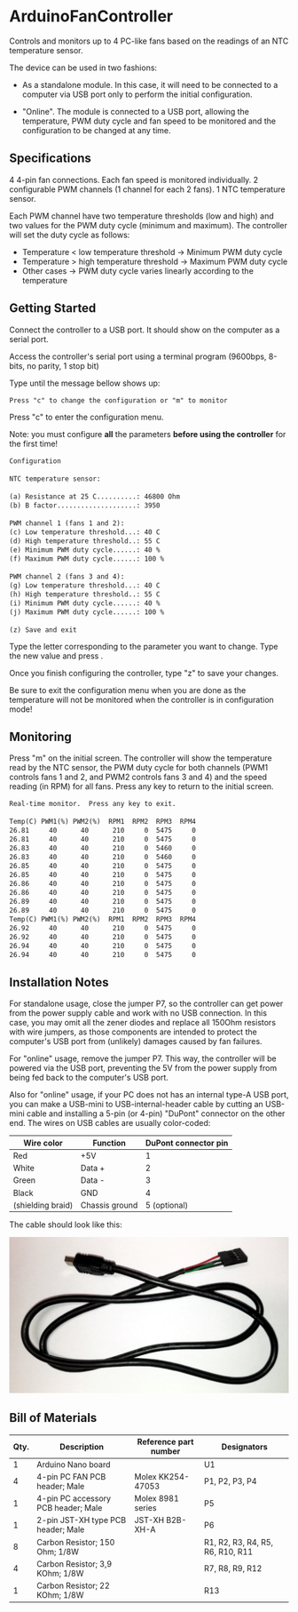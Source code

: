 # ArduinoFanController

Controls and monitors up to 4 PC-like fans based on the readings of an NTC temperature sensor.

The device can be used in two fashions:

- As a standalone module.  In this case, it will need to be connected to a computer via USB port only to perform the initial configuration.

- "Online". The module is connected to a USB port, allowing the temperature, PWM duty cycle and fan speed to be monitored and the configuration to be changed at any time.


## Specifications

4 4-pin fan connections.  Each fan speed is monitored individually.
2 configurable PWM channels (1 channel for each 2 fans).
1 NTC temperature sensor.

Each PWM channel have two temperature thresholds (low and high) and two values for the PWM duty cycle (minimum and maximum).  The controller will set the duty cycle as follows:

- Temperature < low temperature threshold -> Minimum PWM duty cycle
- Temperature > high temperature threshold -> Maximum PWM duty cycle
- Other cases -> PWM duty cycle varies linearly according to the temperature


## Getting Started

Connect the controller to a USB port.  It should show on the computer as a serial port.

Access the controller's serial port using a terminal program (9600bps, 8-bits, no parity, 1 stop bit)

Type <ENTER> until the message bellow shows up:

```
Press "c" to change the configuration or "m" to monitor
```

Press "c" to enter the configuration menu.

Note: you must configure **all** the parameters **before using the controller** for the first time!

```
Configuration

NTC temperature sensor:

(a) Resistance at 25 C..........: 46800 Ohm
(b) B factor....................: 3950

PWM channel 1 (fans 1 and 2):
(c) Low temperature threshold...: 40 C
(d) High temperature threshold..: 55 C
(e) Minimum PWM duty cycle......: 40 %
(f) Maximum PWM duty cycle......: 100 %

PWM channel 2 (fans 3 and 4):
(g) Low temperature threshold...: 40 C
(h) High temperature threshold..: 55 C
(i) Minimum PWM duty cycle......: 40 %
(j) Maximum PWM duty cycle......: 100 %

(z) Save and exit

```

Type the letter corresponding to the parameter you want to change.  Type the new value and press <ENTER>.

Once you finish configuring the controller, type "z" to save your changes.

Be sure to exit the configuration menu when you are done as the temperature will not be monitored when the controller is in configuration mode!


## Monitoring

Press "m" on the initial screen.  The controller will show the temperature read by the NTC sensor, the PWM duty cycle for both channels (PWM1 controls fans 1 and 2, and PWM2 controls fans 3 and 4) and the speed reading (in RPM) for all fans.  Press any key to return to the initial screen.

```
Real-time monitor.  Press any key to exit.

Temp(C) PWM1(%) PWM2(%)  RPM1  RPM2  RPM3  RPM4
26.81     40      40      210     0  5475     0
26.81     40      40      210     0  5475     0
26.83     40      40      210     0  5460     0
26.83     40      40      210     0  5460     0
26.85     40      40      210     0  5475     0
26.85     40      40      210     0  5475     0
26.86     40      40      210     0  5475     0
26.86     40      40      210     0  5475     0
26.89     40      40      210     0  5475     0
26.89     40      40      210     0  5475     0
Temp(C) PWM1(%) PWM2(%)  RPM1  RPM2  RPM3  RPM4
26.92     40      40      210     0  5475     0
26.92     40      40      210     0  5475     0
26.94     40      40      210     0  5475     0
26.94     40      40      210     0  5475     0
```


## Installation Notes

For standalone usage, close the jumper P7, so the controller can get power from the power supply cable and work with no USB connection.  In this case, you may omit all the zener diodes and replace all 150Ohm resistors with wire jumpers, as those components are intended to protect the computer's USB port from (unlikely) damages caused by fan failures.

For "online" usage, remove the jumper P7.  This way, the controller will be powered via the USB port, preventing the 5V from the power supply from being fed back to the computer's USB port.

Also for "online" usage, if your PC does not has an internal type-A USB port, you can make a USB-mini to USB-internal-header cable by cutting an USB-mini cable and installing a 5-pin (or 4-pin) "DuPont" connector on the other end.  The wires on USB cables are usually color-coded:

| Wire color        | Function       | DuPont connector pin |
| ----------------- | -------------- | -------------------- |
| Red               | +5V            | 1                    |
| White             | Data +         | 2                    |
| Green             | Data -         | 3                    |
| Black             | GND            | 4                    |
| (shielding braid) | Chassis ground | 5 (optional)         |

The cable should look like this:

![USB Cable](/img/usb_cable.png)

## Bill of Materials
  
| Qty.  | Description                         | Reference part number | Designators    |
| ----- | ------------------------------------| --------------------- | -------------- |
| 1     | Arduino Nano board                  |                       | U1             |
| 4     | 4-pin PC FAN PCB header; Male       | Molex KK254-47053     | P1, P2, P3, P4 |
| 1     | 4-pin PC accessory PCB header; Male | Molex 8981 series     | P5             |
| 1     | 2-pin JST-XH type PCB header; Male  | JST-XH B2B-XH-A       | P6             |
| 8     | Carbon Resistor; 150 Ohm; 1/8W      |                       | R1, R2, R3, R4, R5, R6, R10, R11 |
| 4     | Carbon Resistor; 3,9 KOhm; 1/8W     |                       | R7, R8, R9, R12 |
| 1     | Carbon Resistor; 22 KOhm; 1/8W      |                       | R13             | 
                                                                        

